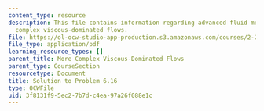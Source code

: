 ```yaml
---
content_type: resource
description: This file contains information regarding advanced fluid mechanics, more
  complex viscous-dominated flows.
file: https://ol-ocw-studio-app-production.s3.amazonaws.com/courses/2-25-advanced-fluid-mechanics-fall-2013/3f8131f95ec27b7dc4ea97a26f088e1c_MIT2_25F13_Solution6.16.pdf
file_type: application/pdf
learning_resource_types: []
parent_title: More Complex Viscous-Dominated Flows
parent_type: CourseSection
resourcetype: Document
title: Solution to Problem 6.16
type: OCWFile
uid: 3f8131f9-5ec2-7b7d-c4ea-97a26f088e1c
---
```

